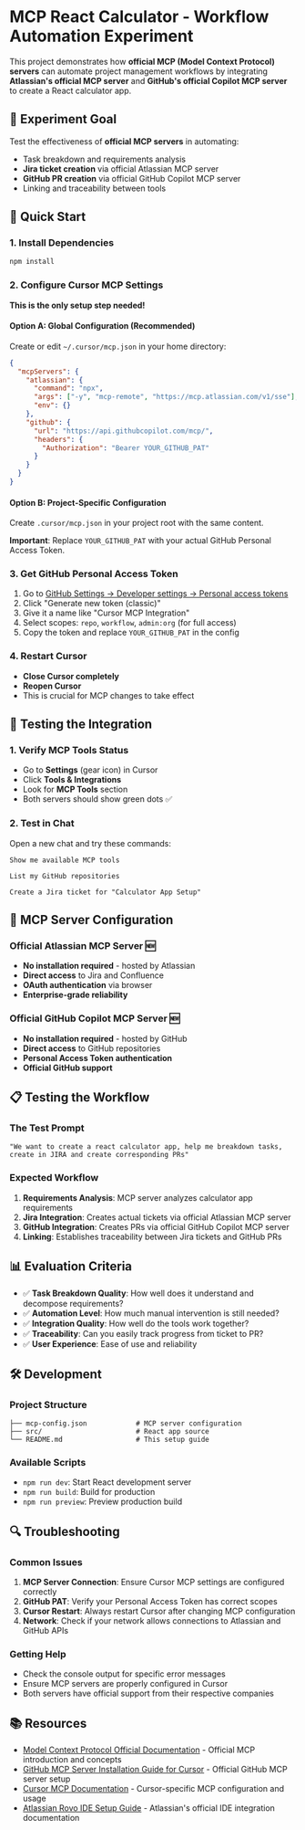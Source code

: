 # MCP React Calculator - Workflow Automation Experiment

This project demonstrates how **official MCP (Model Context Protocol) servers** can automate project management workflows by integrating **Atlassian's official MCP server** and **GitHub's official Copilot MCP server** to create a React calculator app.

## 🎯 Experiment Goal

Test the effectiveness of **official MCP servers** in automating:
- Task breakdown and requirements analysis
- **Jira ticket creation** via official Atlassian MCP server
- **GitHub PR creation** via official GitHub Copilot MCP server
- Linking and traceability between tools

## 🚀 Quick Start

### 1. Install Dependencies
```bash
npm install
```

### 2. Configure Cursor MCP Settings
**This is the only setup step needed!** 

#### Option A: Global Configuration (Recommended)
Create or edit `~/.cursor/mcp.json` in your home directory:

```json
{
  "mcpServers": {
    "atlassian": {
      "command": "npx",
      "args": ["-y", "mcp-remote", "https://mcp.atlassian.com/v1/sse"],
      "env": {}
    },
    "github": {
      "url": "https://api.githubcopilot.com/mcp/",
      "headers": {
        "Authorization": "Bearer YOUR_GITHUB_PAT"
      }
    }
  }
}
```

#### Option B: Project-Specific Configuration
Create `.cursor/mcp.json` in your project root with the same content.

**Important**: Replace `YOUR_GITHUB_PAT` with your actual GitHub Personal Access Token.

### 3. Get GitHub Personal Access Token
1. Go to [GitHub Settings → Developer settings → Personal access tokens](https://github.com/settings/tokens)
2. Click "Generate new token (classic)"
3. Give it a name like "Cursor MCP Integration"
4. Select scopes: `repo`, `workflow`, `admin:org` (for full access)
5. Copy the token and replace `YOUR_GITHUB_PAT` in the config

### 4. Restart Cursor
- **Close Cursor completely**
- **Reopen Cursor**
- This is crucial for MCP changes to take effect

## 🧪 Testing the Integration

### 1. Verify MCP Tools Status
- Go to **Settings** (gear icon) in Cursor
- Click **Tools & Integrations**
- Look for **MCP Tools** section
- Both servers should show green dots ✅

### 2. Test in Chat
Open a new chat and try these commands:

```
Show me available MCP tools
```

```
List my GitHub repositories
```

```
Create a Jira ticket for "Calculator App Setup"
```

## 🔧 MCP Server Configuration

### **Official Atlassian MCP Server** 🆕
- **No installation required** - hosted by Atlassian
- **Direct access** to Jira and Confluence
- **OAuth authentication** via browser
- **Enterprise-grade reliability**

### **Official GitHub Copilot MCP Server** 🆕
- **No installation required** - hosted by GitHub
- **Direct access** to GitHub repositories
- **Personal Access Token authentication**
- **Official GitHub support**

## 📋 Testing the Workflow

### The Test Prompt
```
"We want to create a react calculator app, help me breakdown tasks, create in JIRA and create corresponding PRs"
```

### Expected Workflow
1. **Requirements Analysis**: MCP server analyzes calculator app requirements
2. **Jira Integration**: Creates actual tickets via official Atlassian MCP server
3. **GitHub Integration**: Creates PRs via official GitHub Copilot MCP server
4. **Linking**: Establishes traceability between Jira tickets and GitHub PRs

## 📊 Evaluation Criteria

- ✅ **Task Breakdown Quality**: How well does it understand and decompose requirements?
- ✅ **Automation Level**: How much manual intervention is still needed?
- ✅ **Integration Quality**: How well do the tools work together?
- ✅ **Traceability**: Can you easily track progress from ticket to PR?
- ✅ **User Experience**: Ease of use and reliability

## 🛠️ Development

### Project Structure
```
├── mcp-config.json            # MCP server configuration
├── src/                       # React app source
└── README.md                  # This setup guide
```

### Available Scripts
- `npm run dev`: Start React development server
- `npm run build`: Build for production
- `npm run preview`: Preview production build

## 🔍 Troubleshooting

### Common Issues
1. **MCP Server Connection**: Ensure Cursor MCP settings are configured correctly
2. **GitHub PAT**: Verify your Personal Access Token has correct scopes
3. **Cursor Restart**: Always restart Cursor after changing MCP configuration
4. **Network**: Check if your network allows connections to Atlassian and GitHub APIs

### Getting Help
- Check the console output for specific error messages
- Ensure MCP servers are properly configured in Cursor
- Both servers have official support from their respective companies



## 📚 Resources

- [Model Context Protocol Official Documentation](https://modelcontextprotocol.io/docs/getting-started/intro) - Official MCP introduction and concepts
- [GitHub MCP Server Installation Guide for Cursor](https://github.com/github/github-mcp-server/blob/main/docs/installation-guides/install-cursor.md) - Official GitHub MCP server setup
- [Cursor MCP Documentation](https://docs.cursor.com/en/context/mcp) - Cursor-specific MCP configuration and usage
- [Atlassian Rovo IDE Setup Guide](https://support.atlassian.com/rovo/docs/setting-up-ides/) - Atlassian's official IDE integration documentation



